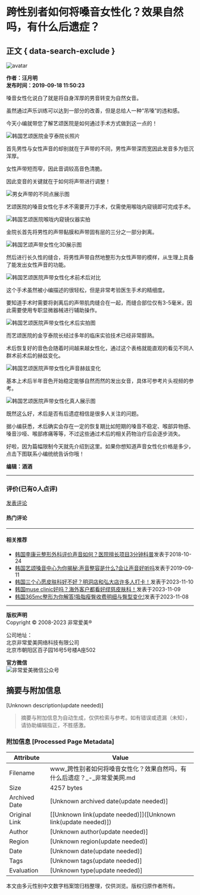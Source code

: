 # 跨性别者如何将嗓音女性化？效果自然吗，有什么后遗症？

## 正文 { data-search-exclude }


![avatar](/statics/images/avatar/20151202094159664.jpg)

**作者：汪月明**  
**发布时间：2019-09-18 11:50:23**

嗓音女性化说白了就是将自身浑厚的男音转变为自然女音。

虽然通过声乐训练可以达到一部分的改善，但是总给人一种“吊嗓”的违和感。

今天小编就带您了解艺颂医院是如何通过手术方式做到这一点的！

![韩国艺颂医院金亨泰院长照片](https://img.verym.com/uploadfile/image/20190918/1568778506666872.png)

首先男性与女性声音的却别就在于声带的不同，男性声带深而宽因此发音多为低沉浑厚。

女性声带短而窄，因此音调较高音色清脆。

因此变音的关键就在于如何将声带进行调整！

![男女声带的不同点展示图](https://img.verym.com/uploadfile/image/20190918/1568778506597497.png)

艺颂医院的嗓音女性化手术不需要开刀手术，仅需使用喉咙内窥镜即可完成手术。

![韩国艺颂医院喉咙内窥镜仪器实拍](https://img.verym.com/uploadfile/image/20190918/1568778506446222.png)

金院长首先将男性的声带黏膜和声带固有层的三分之一部分剥离。

![韩国艺颂声带女性化3D展示图](https://img.verym.com/uploadfile/image/20190918/1568778507882831.png)

然后进行长久性的缝合，将男性声带自然地整形为女性声带的模样，从生理上具备了能发出女性声音的功能。

![韩国艺颂医院声带女性化术前术后对比](https://img.verym.com/uploadfile/image/20190918/1568778507694631.png)

这个手术虽然被小编描述的很轻松，但是非常考验医生手术的精细度。

要知道手术时需要将剥离后的声带肌肉缝合在一起，而缝合部位仅有3-5毫米，因此需要使用专职显微器械进行辅助操作。

![韩国艺颂医院声带女性化术后实拍图](https://img.verym.com/uploadfile/image/20190918/1568778507200308.png)

而艺颂医院的金亨泰院长经过多年的临床实验技术已经非常醇熟。

术后恢复好的音色会随着时间越来越女性化，通过这个表格就能直观的看见不同人群术前术后的赫兹变化。

![韩国艺颂医院声带女性化声音赫兹变化](https://img.verym.com/uploadfile/image/20190918/1568778507187075.png)

基本上术后半年音色开始稳定能够自然而然的发出女音，具体可参考片头视频的参考。

![韩国艺颂医院声带女性化真人展示图](https://img.verym.com/uploadfile/image/20190918/1568778507421787.png)

既然这么好，术后是否有后遗症相信是很多人关注的问题。

据小编获悉，术后确实会存在一定的恢复期比如短期的嗓音不稳定、喉部异物感、嗓音沙哑、喉部疼痛等等，不过这些通过术后的相关药物治疗后会逐步消失。

好啦，因为篇幅限制今天就先介绍到这里。如果你想知道声音女性化价格是多少，点击下图联系小编统统告诉你哦！

**编辑：酒酒**

---

### 评价(已有0人点评)

[发表评论](javascript:;)

#### 热门评论

***

#### 相关推荐

- [韩国李康元整形外科评价声音如何？医院擅长项目3分钟科普](https://www.verym.com/yiyuan/383/gl_8439.html)发表于2018-10-24  
- [韩国艺颂嗓音中心为你揭秘:声音整容是什么?会让声音好听吗](https://www.verym.com/gonglve/9873.html)发表于2019-09-11  
- [韩国三个心愿皮肤科好不好？明洞店和弘大店许多人打卡！](https://www.verym.com/yiyuan/2572/gl_44348.html)发表于2023-11-10  
- [韩国muse clinic好吗？海外客户都看好缪慈皮肤科！](https://www.verym.com/yiyuan/292/gl_44339.html)发表于2023-11-09  
- [韩国365mc整形为你解答!吸脂瘦臀收费明细与臀型变化!](https://www.verym.com/yiyuan/189/gl_44325.html)发表于2023-11-08  

---

**版权声明**  
Copyright © 2008-2023 非常爱美®  

公司地址：  
北京非常爱美网络科技有限公司  
北京市朝阳区百子园16号5号楼A座502  

**官方微信**  
![非常爱美微信公众号](/statics/cxt/img/wechat.jpg)
<!-- tcd_original_link http://www.verym.com/gonglve/9882.html -->


## 摘要与附加信息

<!-- tcd_abstract -->
[Unknown description(update needed)]
<!-- tcd_abstract_end -->

> 摘要与附加信息为自动生成，仅供检索与参考。如有错误或遗漏（未知），请协助编辑指正，不胜感激。

### 附加信息 [Processed Page Metadata]

| Attribute       | Value                                  |
|-----------------|----------------------------------------|
| Filename        | www_跨性别者如何将嗓音女性化？效果自然吗，有什么后遗症？_-_非常爱美网.md                             |
| Size            | 4257 bytes                           |
| Archived Date   | [Unknown archived date(update needed)]                             |
| Original Link   | [[Unknown link(update needed)]]([Unknown link(update needed)])                       |
| Author          | [Unknown author(update needed)]                               |
| Region          | [Unknown region(update needed)]                               |
| Date            | [Unknown date(update needed)]                                 |
| Tags            | [Unknown tags(update needed)]                                 |
| Evaluation            | [Unknown type(update needed)]                                 |
<!-- tcd_table_end -->

本文由多元性别中文数字档案馆归档整理，仅供浏览。版权归原作者所有。
